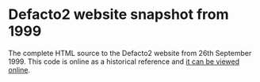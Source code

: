 # Defacto2 website snapshot from 1999

The complete HTML source to the Defacto2 website from 26th September 1999. This code is online as a historical reference and [it can be viewed online](http://www.defacto2.net/wayback/defacto2-from-1999-september-26/index.html).
